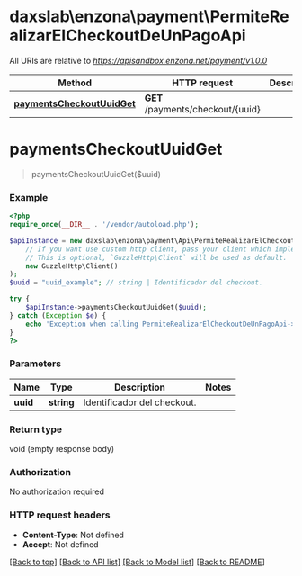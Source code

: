 # daxslab\enzona\payment\PermiteRealizarElCheckoutDeUnPagoApi

All URIs are relative to *https://apisandbox.enzona.net/payment/v1.0.0*

Method | HTTP request | Description
------------- | ------------- | -------------
[**paymentsCheckoutUuidGet**](PermiteRealizarElCheckoutDeUnPagoApi.md#paymentsCheckoutUuidGet) | **GET** /payments/checkout/{uuid} | 


# **paymentsCheckoutUuidGet**
> paymentsCheckoutUuidGet($uuid)



### Example
```php
<?php
require_once(__DIR__ . '/vendor/autoload.php');

$apiInstance = new daxslab\enzona\payment\Api\PermiteRealizarElCheckoutDeUnPagoApi(
    // If you want use custom http client, pass your client which implements `GuzzleHttp\ClientInterface`.
    // This is optional, `GuzzleHttp\Client` will be used as default.
    new GuzzleHttp\Client()
);
$uuid = "uuid_example"; // string | Identificador del checkout.

try {
    $apiInstance->paymentsCheckoutUuidGet($uuid);
} catch (Exception $e) {
    echo 'Exception when calling PermiteRealizarElCheckoutDeUnPagoApi->paymentsCheckoutUuidGet: ', $e->getMessage(), PHP_EOL;
}
?>
```

### Parameters

Name | Type | Description  | Notes
------------- | ------------- | ------------- | -------------
 **uuid** | **string**| Identificador del checkout. |

### Return type

void (empty response body)

### Authorization

No authorization required

### HTTP request headers

 - **Content-Type**: Not defined
 - **Accept**: Not defined

[[Back to top]](#) [[Back to API list]](../../README.md#documentation-for-api-endpoints) [[Back to Model list]](../../README.md#documentation-for-models) [[Back to README]](../../README.md)

